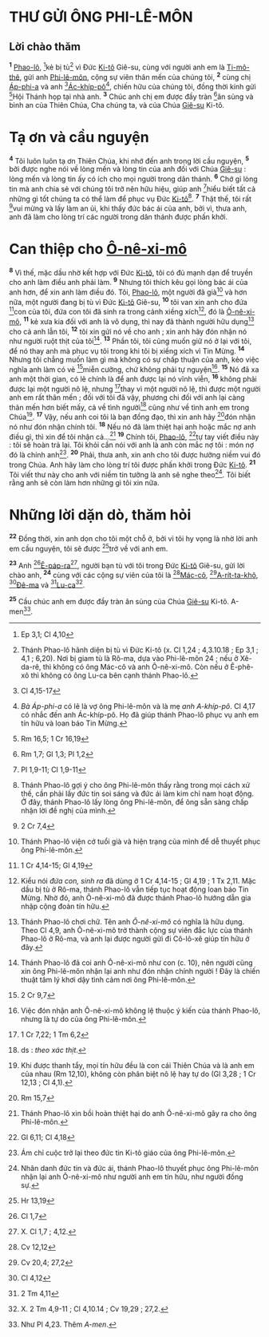 # THƯ GỬI ÔNG PHI-LÊ-MÔN

## Lời chào thăm
<sup><b>1</b></sup> [Phao-lô](), [^1@-a3442368-e179-4ea8-a393-2bf19309352d]kẻ bị tù[^1-a3442368-e179-4ea8-a393-2bf19309352d] vì Đức [Ki-tô]() Giê-su, cùng với người anh em là [Ti-mô-thê](), gửi anh [Phi-lê-môn](), cộng sự viên thân mến của chúng tôi, <sup><b>2</b></sup> cùng chị [Áp-phi-a]() và anh [^2@-a3442368-e179-4ea8-a393-2bf19309352d][Ác-khíp-pô]()[^2-a3442368-e179-4ea8-a393-2bf19309352d], chiến hữu của chúng tôi, đồng thời kính gửi [^3@-a3442368-e179-4ea8-a393-2bf19309352d]Hội Thánh họp tại nhà anh. <sup><b>3</b></sup> Chúc anh chị em được đầy tràn [^4@-a3442368-e179-4ea8-a393-2bf19309352d]ân sủng và bình an của Thiên Chúa, Cha chúng ta, và của Chúa [Giê-su]() Ki-tô.


# Tạ ơn và cầu nguyện
<sup><b>4</b></sup> Tôi luôn luôn tạ ơn Thiên Chúa, khi nhớ đến anh trong lời cầu nguyện, <sup><b>5</b></sup> bởi được nghe nói về lòng mến và lòng tin của anh đối với Chúa [Giê-su]() : lòng mến và lòng tin ấy có ích cho mọi người trong dân thánh. <sup><b>6</b></sup> Chớ gì lòng tin mà anh chia sẻ với chúng tôi trở nên hữu hiệu, giúp anh [^5@-a3442368-e179-4ea8-a393-2bf19309352d]hiểu biết tất cả những gì tốt chúng ta có thể làm để phục vụ Đức [Ki-tô]()[^3-a3442368-e179-4ea8-a393-2bf19309352d]. <sup><b>7</b></sup> Thật thế, tôi rất [^6@-a3442368-e179-4ea8-a393-2bf19309352d]vui mừng và lấy làm an ủi, khi thấy đức bác ái của anh, bởi vì, thưa anh, anh đã làm cho lòng trí các người trong dân thánh được phấn khởi.


# Can thiệp cho [Ô-nê-xi-mô]()
<sup><b>8</b></sup> Vì thế, mặc dầu nhờ kết hợp với Đức [Ki-tô](), tôi có đủ mạnh dạn để truyền cho anh làm điều anh phải làm. <sup><b>9</b></sup> Nhưng tôi thích kêu gọi lòng bác ái của anh hơn, để xin anh làm điều đó. Tôi, [Phao-lô](), một người đã già[^4-a3442368-e179-4ea8-a393-2bf19309352d] và hơn nữa, một người đang bị tù vì Đức [Ki-tô]() Giê-su, <sup><b>10</b></sup> tôi van xin anh cho đứa [^7@-a3442368-e179-4ea8-a393-2bf19309352d]con của tôi, đứa con tôi đã sinh ra trong cảnh xiềng xích[^5-a3442368-e179-4ea8-a393-2bf19309352d], đó là [Ô-nê-xi-mô](), <sup><b>11</b></sup> kẻ xưa kia đối với anh là vô dụng, thì nay đã thành người hữu dụng[^6-a3442368-e179-4ea8-a393-2bf19309352d] cho cả anh lẫn tôi, <sup><b>12</b></sup> tôi xin gửi nó về cho anh ; xin anh hãy đón nhận nó như người ruột thịt của tôi[^7-a3442368-e179-4ea8-a393-2bf19309352d]. <sup><b>13</b></sup> Phần tôi, tôi cũng muốn giữ nó ở lại với tôi, để nó thay anh mà phục vụ tôi trong khi tôi bị xiềng xích vì Tin Mừng. <sup><b>14</b></sup> Nhưng tôi chẳng muốn làm gì mà không có sự chấp thuận của anh, kẻo việc nghĩa anh làm có vẻ [^8@-a3442368-e179-4ea8-a393-2bf19309352d]miễn cưỡng, chứ không phải tự nguyện[^8-a3442368-e179-4ea8-a393-2bf19309352d]. <sup><b>15</b></sup> Nó đã xa anh một thời gian, có lẽ chính là để anh được lại nó vĩnh viễn, <sup><b>16</b></sup> không phải được lại một người nô lệ, nhưng [^9@-a3442368-e179-4ea8-a393-2bf19309352d]thay vì một người nô lệ, thì được một người anh em rất thân mến ; đối với tôi đã vậy, phương chi đối với anh lại càng thân mến hơn biết mấy, cả về tình người[^9-a3442368-e179-4ea8-a393-2bf19309352d] cũng như về tình anh em trong Chúa[^10-a3442368-e179-4ea8-a393-2bf19309352d]. <sup><b>17</b></sup> Vậy, nếu anh coi tôi là bạn đồng đạo, thì xin anh hãy [^10@-a3442368-e179-4ea8-a393-2bf19309352d]đón nhận nó như đón nhận chính tôi. <sup><b>18</b></sup> Nếu nó đã làm thiệt hại anh hoặc mắc nợ anh điều gì, thì xin để tôi nhận cả...[^11-a3442368-e179-4ea8-a393-2bf19309352d] <sup><b>19</b></sup> Chính tôi, [Phao-lô](), [^11@-a3442368-e179-4ea8-a393-2bf19309352d]tự tay viết điều này : tôi sẽ hoàn trả lại. Tôi khỏi cần nói với anh là anh còn mắc nợ tôi : món nợ đó là chính anh[^12-a3442368-e179-4ea8-a393-2bf19309352d]. <sup><b>20</b></sup> Phải, thưa anh, xin anh cho tôi được hưởng niềm vui đó trong Chúa. Anh hãy làm cho lòng trí tôi được phấn khởi trong Đức [Ki-tô](). <sup><b>21</b></sup> Tôi viết thư này cho anh với niềm tin tưởng là anh sẽ nghe theo[^13-a3442368-e179-4ea8-a393-2bf19309352d]. Tôi biết rằng anh sẽ còn làm hơn những gì tôi xin nữa.


# Những lời dặn dò, thăm hỏi
<sup><b>22</b></sup> Đồng thời, xin anh dọn cho tôi một chỗ ở, bởi vì tôi hy vọng là nhờ lời anh em cầu nguyện, tôi sẽ được [^12@-a3442368-e179-4ea8-a393-2bf19309352d]trở về với anh em.

<sup><b>23</b></sup> Anh [^13@-a3442368-e179-4ea8-a393-2bf19309352d][Ê-páp-ra]()[^14-a3442368-e179-4ea8-a393-2bf19309352d], người bạn tù với tôi trong Đức [Ki-tô]() Giê-su, gửi lời chào anh, <sup><b>24</b></sup> cùng với các cộng sự viên của tôi là [^14@-a3442368-e179-4ea8-a393-2bf19309352d][Mác-cô](), [^15@-a3442368-e179-4ea8-a393-2bf19309352d][A-rít-ta-khô](), [^16@-a3442368-e179-4ea8-a393-2bf19309352d][Đê-ma]() và [^17@-a3442368-e179-4ea8-a393-2bf19309352d][Lu-ca]()[^15-a3442368-e179-4ea8-a393-2bf19309352d].

<sup><b>25</b></sup> Cầu chúc anh em được đầy tràn ân sủng của Chúa [Giê-su]() Ki-tô. A-men[^16-a3442368-e179-4ea8-a393-2bf19309352d].

[^1-a3442368-e179-4ea8-a393-2bf19309352d]: Thánh Phao-lô hãnh diện bị tù vì Đức Ki-tô (x. Cl 1,24 ; 4,3.10.18 ; Ep 3,1 ; 4,1 ; 6,20). Nơi bị giam tù là Rô-ma, dựa vào Phi-lê-môn 24 ; nếu ở Xê-da-rê, thì không có ông Mác-cô và anh Ô-nê-xi-mô. Còn nếu ở Ê-phê-xô thì không có ông Lu-ca bên cạnh thánh Phao-lô.
[^2-a3442368-e179-4ea8-a393-2bf19309352d]: *Bà Áp-phi-a* có lẽ là vợ ông Phi-lê-môn và là mẹ *anh A-khíp-pô*. Cl 4,17 có nhắc đến anh Ác-khíp-pô. Họ đã giúp thánh Phao-lô phục vụ anh em tín hữu và loan báo Tin Mừng.
[^3-a3442368-e179-4ea8-a393-2bf19309352d]: Thánh Phao-lô gợi ý cho ông Phi-lê-môn thấy rằng trong mọi cách xử thế, cần phải lấy đức tin soi sáng và đức ái làm kim chỉ nam hoạt động. Ở đây, thánh Phao-lô lấy lòng ông Phi-lê-môn, để ông sẵn sàng chấp nhận lời đề nghị của mình.
[^4-a3442368-e179-4ea8-a393-2bf19309352d]: Thánh Phao-lô viện cớ tuổi già và hiện trạng của mình để dễ thuyết phục ông Phi-lê-môn.
[^5-a3442368-e179-4ea8-a393-2bf19309352d]: Kiểu nói *đứa con, sinh ra* đã dùng ở 1 Cr 4,14-15 ; Gl 4,19 ; 1 Tx 2,11. Mặc dầu bị tù ở Rô-ma, thánh Phao-lô vẫn tiếp tục hoạt động loan báo Tin Mừng. Nhờ đó, anh Ô-nê-xi-mô đã được thánh Phao-lô hướng dẫn gia nhập cộng đoàn tín hữu.
[^6-a3442368-e179-4ea8-a393-2bf19309352d]: Thánh Phao-lô chơi chữ. Tên anh *Ô-nê-xi-mô* có nghĩa là hữu dụng. Theo Cl 4,9, anh Ô-nê-xi-mô trở thành cộng sự viên đắc lực của thánh Phao-lô ở Rô-ma, và anh lại được người gửi đi Cô-lô-xê giúp tín hữu ở đây.
[^7-a3442368-e179-4ea8-a393-2bf19309352d]: Thánh Phao-lô đã coi anh Ô-nê-xi-mô như con (c. 10), nên người cũng xin ông Phi-lê-môn nhận lại anh như đón nhận chính người ! Đây là chiến thuật tâm lý khơi dậy tình cảm nơi ông Phi-lê-môn.
[^8-a3442368-e179-4ea8-a393-2bf19309352d]: Việc đón nhận anh Ô-nê-xi-mô không lệ thuộc ý kiến của thánh Phao-lô, nhưng là tự do của ông Phi-lê-môn.
[^9-a3442368-e179-4ea8-a393-2bf19309352d]: ds : *theo xác thịt*.
[^10-a3442368-e179-4ea8-a393-2bf19309352d]: Khi được thanh tẩy, mọi tín hữu đều là con cái Thiên Chúa và là anh em của nhau (Rm 12,10), không còn phân biệt nô lệ hay tự do (Gl 3,28 ; 1 Cr 12,13 ; Cl 4,1).
[^11-a3442368-e179-4ea8-a393-2bf19309352d]: Thánh Phao-lô xin bồi hoàn thiệt hại do anh Ô-nê-xi-mô gây ra cho ông Phi-lê-môn.
[^12-a3442368-e179-4ea8-a393-2bf19309352d]: Ám chỉ cuộc trở lại theo đức tin Ki-tô giáo của ông Phi-lê-môn.
[^13-a3442368-e179-4ea8-a393-2bf19309352d]: Nhân danh đức tin và đức ái, thánh Phao-lô thuyết phục ông Phi-lê-môn nhận lại anh Ô-nê-xi-mô như người anh em tín hữu, như người đồng sự.
[^14-a3442368-e179-4ea8-a393-2bf19309352d]: X. Cl 1,7 ; 4,12.
[^15-a3442368-e179-4ea8-a393-2bf19309352d]: X. 2 Tm 4,9-11 ; Cl 4,10.14 ; Cv 19,29 ; 27,2.
[^16-a3442368-e179-4ea8-a393-2bf19309352d]: Như Pl 4,23. Thêm *A-men*.
[^1@-a3442368-e179-4ea8-a393-2bf19309352d]: Ep 3,1; Cl 4,10
[^2@-a3442368-e179-4ea8-a393-2bf19309352d]: Cl 4,15-17
[^3@-a3442368-e179-4ea8-a393-2bf19309352d]: Rm 16,5; 1 Cr 16,19
[^4@-a3442368-e179-4ea8-a393-2bf19309352d]: Rm 1,7; Gl 1,3; Pl 1,2
[^5@-a3442368-e179-4ea8-a393-2bf19309352d]: Pl 1,9-11; Cl 1,9-11
[^6@-a3442368-e179-4ea8-a393-2bf19309352d]: 2 Cr 7,4
[^7@-a3442368-e179-4ea8-a393-2bf19309352d]: 1 Cr 4,14-15; Gl 4,19
[^8@-a3442368-e179-4ea8-a393-2bf19309352d]: 2 Cr 9,7
[^9@-a3442368-e179-4ea8-a393-2bf19309352d]: 1 Cr 7,22; 1 Tm 6,2
[^10@-a3442368-e179-4ea8-a393-2bf19309352d]: Rm 15,7
[^11@-a3442368-e179-4ea8-a393-2bf19309352d]: Gl 6,11; Cl 4,18
[^12@-a3442368-e179-4ea8-a393-2bf19309352d]: Hr 13,19
[^13@-a3442368-e179-4ea8-a393-2bf19309352d]: Cl 1,7
[^14@-a3442368-e179-4ea8-a393-2bf19309352d]: Cv 12,12
[^15@-a3442368-e179-4ea8-a393-2bf19309352d]: Cv 20,4; 27,2
[^16@-a3442368-e179-4ea8-a393-2bf19309352d]: Cl 4,12
[^17@-a3442368-e179-4ea8-a393-2bf19309352d]: 2 Tm 4,11